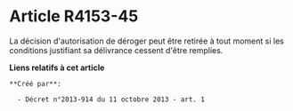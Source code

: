 # Article R4153-45

La décision d'autorisation de déroger peut être retirée à tout moment si les conditions justifiant sa délivrance cessent
d'être remplies.

**Liens relatifs à cet article**

	**Créé par**:

	  - Décret n°2013-914 du 11 octobre 2013 - art. 1
